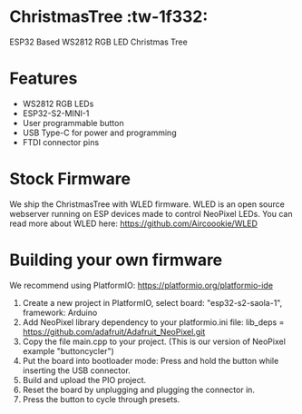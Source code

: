 # ChristmasTree :tw-1f332:

 ESP32 Based WS2812 RGB LED Christmas Tree
 

# Features

- WS2812 RGB LEDs
- ESP32-S2-MINI-1
- User programmable button
- USB Type-C for power and programming
- FTDI connector pins

# Stock Firmware

We ship the ChristmasTree with WLED firmware.
WLED is an open source webserver running on ESP devices made to control NeoPixel LEDs.
You can read more about WLED here:
https://github.com/Aircoookie/WLED

# Building your own firmware

We recommend using PlatformIO:
https://platformio.org/platformio-ide

1. Create a new project in PlatformIO, select board: "esp32-s2-saola-1", framework: Arduino
2. Add NeoPixel library dependency to your platformio.ini file:
    lib_deps =
    https://github.com/adafruit/Adafruit_NeoPixel.git
3. Copy the file main.cpp to your project. (This is our version of NeoPixel example "buttoncycler")
4. Put the board into bootloader mode: Press and hold the button while inserting the USB connector.
5. Build and upload the PIO project.
6. Reset the board by unplugging and plugging the connector in.
7. Press the button to cycle through presets.